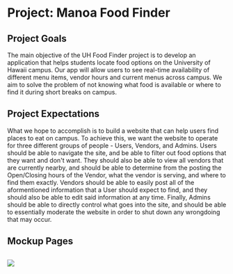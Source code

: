 # Project: Manoa Food Finder

## Project Goals
The main objective of the UH Food Finder project is to develop an application that helps students locate food options on the University of Hawaii campus. Our app will allow users to see real-time availability of different menu items, vendor hours and current menus across campus. We aim to solve the problem of not knowing what food is available or where to find it during short breaks on campus. 


## Project Expectations
What we hope to accomplish is to build a website that can help users find places to eat on campus. To achieve this, we want the website to operate for three different groups of people - Users, Vendors, and Admins. Users should be able to navigate the site, and be able to filter out food options that they want and don't want. They should also be able to view all vendors that are currently nearby, and should be able to determine from the posting the Open/Closing hours of the Vendor, what the vendor is serving, and where to find them exactly. Vendors should be able to easily post all of the aformentioned information that a User should expect to find, and they should also be able to edit said information at any time. Finally, Admins should be able to directly control what goes into the site, and should be able to essentially moderate the website in order to shut down any wrongdoing that may occur.


## Mockup Pages
![](https://media.discordapp.net/attachments/1393102462717792337/1394553111846326292/image.png?ex=68773a4b&is=6875e8cb&hm=1dc2e32b821844c42d978aec29bd372bd0196f4d8485eaf838486e4042db7776&=&format=webp&quality=lossless&width=926&height=500)
---
